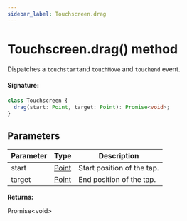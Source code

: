 ```yaml
---
sidebar_label: Touchscreen.drag
---
```


# Touchscreen.drag() method

Dispatches a `touchstart`and `touchMove` and `touchend` event.

#### Signature:

```typescript
class Touchscreen {
  drag(start: Point, target: Point): Promise<void>;
}
```

## Parameters

| Parameter | Type                          | Description                |
| --------- | ----------------------------- | -------------------------- |
| start     | [Point](./puppeteer.point.md) | Start position of the tap. |
| target    | [Point](./puppeteer.point.md) | End position of the tap.   |

**Returns:**

Promise&lt;void&gt;
